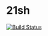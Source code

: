 # 21sh
[![Build Status](https://travis-ci.org/Arigowin/21sh.svg?branch=master)](https://travis-ci.org/Arigowin/21sh)
